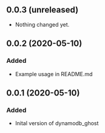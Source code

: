 0.0.3 (unreleased)
------------------

- Nothing changed yet.


0.0.2 (2020-05-10)
------------------

### Added

 - Example usage in README.md


0.0.1 (2020-05-10)
------------------

### Added

 - Inital version of dynamodb_ghost